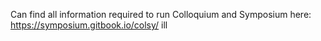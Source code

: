 Can find all information required to run Colloquium and Symposium here: https://symposium.gitbook.io/colsy/
ill 